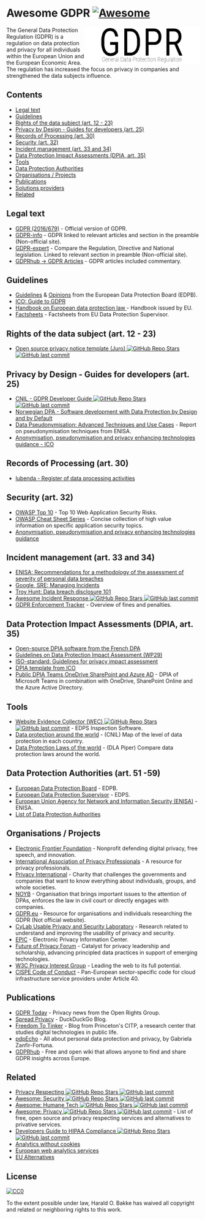 # Awesome GDPR [![Awesome](https://awesome.re/badge-flat.svg)](https://awesome.re)

[<img src="https://github.com/bakke92/awesome-gdpr/raw/master/GDPR.png" align="right" width="300">](https://eur-lex.europa.eu/legal-content/EN/TXT/?uri=CELEX%3A32016R0679)

The General Data Protection Regulation (GDPR) is a regulation on data protection and privacy for all individuals within the European Union and the European Economic Area. The regulation has increased the focus on privacy in companies and strengthened the data subjects influence.

## Contents
* [Legal text](#legal-text)
* [Guidelines](#Guidelines)
* [Rights of the data subject (art. 12 - 23)](#rights-of-the-data-subject-art-12---23)
* [Privacy by Design - Guides for developers (art. 25)](#privacy-by-design---guides-for-developers-art-25)
* [Records of Processing (art. 30)](#records-of-processing-art-30)
* [Security (art. 32)](#security-art-32)
* [Incident management (art. 33 and 34)](#incident-management-art-33-and-34)
* [Data Protection Impact Assessments (DPIA, art. 35)](#data-protection-impact-assessments-dpia-art-35)
* [Tools](#tools)
* [Data Protection Authorities](#data-protection-authorities-art-51--59)
* [Organisations / Projects](#organisations--projects)
* [Publications](#Publications)
* [Solutions providers](#Solutions-providers)
* [Related](#Related)

## Legal text
* [GDPR (2016/679)](https://eur-lex.europa.eu/legal-content/EN/TXT/HTML/?uri=CELEX:32016R0679&from=EN) - Official version of GDPR.
* [GDPR-info](https://gdpr-info.eu/) - GDPR linked to relevant articles and section in the preamble (Non-official site).
* [GDPR-expert](https://www.gdpr-expert.com/home.html?mid=5) - Compare the Regulation, Directive and National legislation. Linked to relevant section in preamble (Non-official site).
* [GDPRhub -> GDPR Articles](https://gdprhub.eu/index.php?title=Category:GDPR_Articles) - GDPR articles included commentary.
  
## Guidelines
* [Guidelines](https://edpb.europa.eu/our-work-tools/general-guidance/gdpr-guidelines-recommendations-best-practices_en) & [Opinions](https://edpb.europa.eu/our-work-tools/consistency-findings/opinions_en) from the European Data Protection Board (EDPB).
* [ICO: Guide to GDPR](https://ico.org.uk/for-organisations/guide-to-data-protection/guide-to-the-general-data-protection-regulation-gdpr/)
* [Handbook on European data protection law ](https://publications.europa.eu/en/publication-detail/-/publication/5b0cfa83-63f3-11e8-ab9c-01aa75ed71a1) - Handbook issued by EU.
* [Factsheets](https://edps.europa.eu/data-protection/our-work/our-work-by-type/factsheets_en) - Factsheets from EU Data Protection Supervisor.
  
## Rights of the data subject (art. 12 - 23)
* [Open source privacy notice template (Juro) ![GitHub Repo Stars](https://img.shields.io/github/stars/juro-privacy/free-privacy-notice) ![GitHub last commit](https://img.shields.io/github/last-commit/juro-privacy/free-privacy-notice)](https://github.com/juro-privacy/free-privacy-notice)

## Privacy by Design - Guides for developers (art. 25)
* [CNIL - GDPR Developer Guide ![GitHub Repo Stars](https://img.shields.io/github/stars/LINCnil/GDPR-Developer-Guide) ![GitHub last commit](https://img.shields.io/github/last-commit/LINCnil/GDPR-Developer-Guide)](https://github.com/LINCnil/GDPR-Developer-Guide)
* [Norwegian DPA - Software development with Data Protection by Design and by Default](https://www.datatilsynet.no/en/about-privacy/virksomhetenes-plikter/data-protection-by-design-and-by-default/)
* [Data Pseudonymisation: Advanced Techniques and Use Cases](https://www.enisa.europa.eu/publications/data-pseudonymisation-advanced-techniques-and-use-cases/) - Report on pseudonymisation techniques from ENISA.
* [Anonymisation, pseudonymisation and privacy enhancing technologies guidance - ICO](https://ico.org.uk/about-the-ico/ico-and-stakeholder-consultations/ico-call-for-views-anonymisation-pseudonymisation-and-privacy-enhancing-technologies-guidance/)

## Records of Processing (art. 30)
* [Iubenda - Register of data processing activities](https://www.iubenda.com/en/internal-privacy-management)

## Security (art. 32)
* [OWASP Top 10](https://owasp.org/www-project-top-ten/) - Top 10 Web Application Security Risks.
* [OWASP Cheat Sheet Series](https://cheatsheetseries.owasp.org/) - Concise collection of high value information on specific application security topics.
* [Anonymisation, pseudonymisation and privacy enhancing technologies guidance](https://ico.org.uk/about-the-ico/ico-and-stakeholder-consultations/ico-call-for-views-anonymisation-pseudonymisation-and-privacy-enhancing-technologies-guidance/)

## Incident management (art. 33 and 34)
* [ENISA: Recommendations for a methodology of the assessment of severity of personal data breaches](https://www.enisa.europa.eu/publications/dbn-severity)
* [Google, SRE: Managing Incidents](https://landing.google.com/sre/sre-book/chapters/managing-incidents/)
* [Troy Hunt: Data breach disclosure 101](https://www.troyhunt.com/data-breach-disclosure-101-how-to-succeed-after-youve-failed/)
* [Awesome Incident Response ![GitHub Repo Stars](https://img.shields.io/github/stars/meirwah/awesome-incident-response) ![GitHub last commit](https://img.shields.io/github/last-commit/meirwah/awesome-incident-response)](https://github.com/meirwah/awesome-incident-response)
* [GDPR Enforcement Tracker](http://www.enforcementtracker.com/) - Overview of fines and penalties.

## Data Protection Impact Assessments (DPIA, art. 35)
* [Open-source DPIA software from the French DPA](https://www.cnil.fr/en/open-source-pia-software-helps-carry-out-data-protection-impact-assesment)
* [Guidelines on Data Protection Impact Assessment (WP29)](https://ec.europa.eu/newsroom/article29/item-detail.cfm?item_id=611236)
* [ISO-standard: Guidelines for privacy impact assessment](https://www.iso.org/standard/62289.html)
* [DPIA template from ICO](https://iapp.org/resources/article/sample-dpia-template/)
* [Public DPIA Teams OneDrive SharePoint and Azure AD](https://www.rijksoverheid.nl/documenten/publicaties/2022/02/21/public-dpia-teams-onedrive-sharepoint-and-azure-ad) -  DPIA of Microsoft Teams in combination with OneDrive, SharePoint Online and the Azure Active Directory.

## Tools
* [Website Evidence Collector (WEC) ![GitHub Repo Stars](https://img.shields.io/github/stars/EU-EDPS/website-evidence-collector) ![GitHub last commit](https://img.shields.io/github/last-commit/EU-EDPS/website-evidence-collector)](https://github.com/EU-EDPS/website-evidence-collector) - EDPS Inspection Software.
* [Data protection around the world](https://www.cnil.fr/en/data-protection-around-the-world) - (CNIL) Map of the level of data protection in each country. 
* [Data Protection Laws of the world](https://www.dlapiperdataprotection.com/) - (DLA Piper) Compare data protection laws around the world.
 
## Data Protection Authorities (art. 51 -59)
* [European Data Protection Board](https://edpb.europa.eu/) - EDPB.
* [European Data Protection Supervisor](https://edps.europa.eu/) - EDPS.
* [European Union Agency for Network and Information Security (ENISA)](https://www.enisa.europa.eu/topics/data-protection) - ENISA.
* [List of Data Protection Authorities](https://pdpecho.com/the-list/)
  
## Organisations / Projects
* [Electronic Frontier Foundation](https://www.eff.org/) - Nonprofit defending digital privacy, free speech, and innovation.
* [International Association of Privacy Professionals](https://iapp.org/) - A resource for privacy professionals.
* [Privacy International](https://www.privacyinternational.org) - Charity that challenges the governments and companies that want to know everything about individuals, groups, and whole societies.
* [NOYB](https://noyb.eu/) - Organisation that brings important issues to the attention of DPAs, enforces the law in civil court or directly engages with companies.
* [GDPR.eu](https://gdpr.eu/) - Resource for organisations and individuals researching the GDPR (Not official website).
* [CyLab Usable Privacy and Security Laboratory](https://cups.cs.cmu.edu/) - Research related to understand and improving the usability of privacy and security.
* [EPIC](https://epic.org/) - Electronic Privacy Information Center.
* [Future of Privacy Forum](https://fpf.org/) - Catalyst for privacy leadership and scholarship, advancing principled data practices in support of emerging technologies.
* [W3C Privacy Interest Group](https://www.w3.org/Privacy/) - Leading the web to its full potential.
* [CISPE Code of Conduct](https://www.codeofconduct.cloud/) - Pan-European sector-specific code for cloud infrastructure service providers under Article 40.

## Publications
* [GDPR Today](https://www.gdprtoday.org/) - Privacy news from the Open Rights Group.
* [Spread Privacy](https://spreadprivacy.com/) - DuckDuckGo Blog.
* [Freedom To Tinker](https://freedom-to-tinker.com/) - Blog from Princeton's CITP, a research center that studies digital technologies in public life.
* [pdpEcho](https://pdpecho.com/) - All about personal data protection and privacy, by Gabriela Zanfir-Fortuna.
* [GDPRhub](https://gdprhub.eu/) - Free and open wiki that allows anyone to find and share GDPR insights across Europe.
    
## Related
* [Privacy Respecting ![GitHub Repo Stars](https://img.shields.io/github/stars/nikitavoloboev/privacy-respecting) ![GitHub last commit](https://img.shields.io/github/last-commit/nikitavoloboev/privacy-respecting)](https://github.com/nikitavoloboev/privacy-respecting)
* [Awesome: Security ![GitHub Repo Stars](https://img.shields.io/github/stars/sindresorhus/awesome) ![GitHub last commit](https://img.shields.io/github/last-commit/sindresorhus/awesome)](https://github.com/sindresorhus/awesome#security)
* [Awesome: Humane Tech ![GitHub Repo Stars](https://img.shields.io/github/stars/humanetech-community/awesome-humane-tech) ![GitHub last commit](https://img.shields.io/github/last-commit/humanetech-community/awesome-humane-tech)](https://github.com/humanetech-community/awesome-humane-tech#readme)
* [Awesome: Privacy ![GitHub Repo Stars](https://img.shields.io/github/stars/pluja/awesome-privacy) ![GitHub last commit](https://img.shields.io/github/last-commit/pluja/awesome-privacy)](https://github.com/pluja/awesome-privacy#readme) - List of free, open source and privacy respecting services and alternatives to privative services.
* [Developers Guide to HIPAA Compliance ![GitHub Repo Stars](https://img.shields.io/github/stars/truevault/hipaa-compliance-developers-guide) ![GitHub last commit](https://img.shields.io/github/last-commit/truevault/hipaa-compliance-developers-guide)](https://github.com/truevault/hipaa-compliance-developers-guide)
* [Analytics without cookies](https://www.gocookieless.com/)
* [European web analytics services](https://european-alternatives.eu/category/web-analytics-services)
* [EU Alternatives](https://dasprive.be/eu-alternatives/)

## License
[![CC0](http://mirrors.creativecommons.org/presskit/buttons/88x31/svg/cc-zero.svg)](https://creativecommons.org/publicdomain/zero/1.0/)

To the extent possible under law, Harald O. Bakke has waived all copyright and related or neighboring rights to this work.
